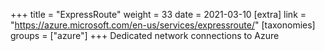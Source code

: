 +++
title = "ExpressRoute"
weight = 33
date = 2021-03-10
[extra]
link = "https://azure.microsoft.com/en-us/services/expressroute/"
[taxonomies]
groups = ["azure"]
+++
Dedicated network connections to Azure

